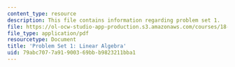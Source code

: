 ```yaml
---
content_type: resource
description: This file contains information regarding problem set 1.
file: https://ol-ocw-studio-app-production.s3.amazonaws.com/courses/18-s096-topics-in-mathematics-with-applications-in-finance-fall-2013/79abc7077a91900369bbb9823211bba1_MIT18_S096F13_pset1.pdf
file_type: application/pdf
resourcetype: Document
title: 'Problem Set 1: Linear Algebra'
uid: 79abc707-7a91-9003-69bb-b9823211bba1
---
```

